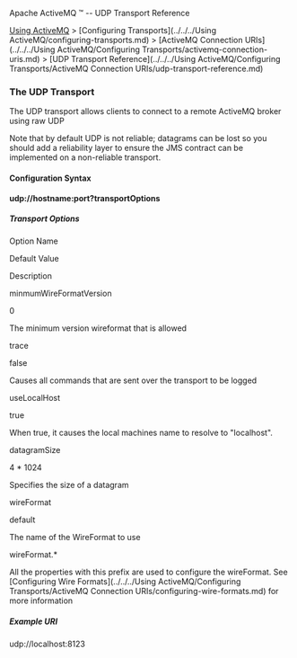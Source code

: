 Apache ActiveMQ ™ -- UDP Transport Reference 

[Using ActiveMQ](../../../using-activemq.md) > [Configuring Transports](../../../Using ActiveMQ/configuring-transports.md) > [ActiveMQ Connection URIs](../../../Using ActiveMQ/Configuring Transports/activemq-connection-uris.md) > [UDP Transport Reference](../../../Using ActiveMQ/Configuring Transports/ActiveMQ Connection URIs/udp-transport-reference.md)


### The UDP Transport

The UDP transport allows clients to connect to a remote ActiveMQ broker using raw UDP

Note that by default UDP is not reliable; datagrams can be lost so you should add a reliability layer to ensure the JMS contract can be implemented on a non-reliable transport.

#### Configuration Syntax

**udp://hostname:port?transportOptions**

##### Transport Options

Option Name

Default Value

Description

minmumWireFormatVersion

0

The minimum version wireformat that is allowed

trace

false

Causes all commands that are sent over the transport to be logged

useLocalHost

true

When true, it causes the local machines name to resolve to "localhost".

datagramSize

4 * 1024

Specifies the size of a datagram

wireFormat

default

The name of the WireFormat to use

wireFormat.*

All the properties with this prefix are used to configure the wireFormat. See [Configuring Wire Formats](../../../Using ActiveMQ/Configuring Transports/ActiveMQ Connection URIs/configuring-wire-formats.md) for more information

##### Example URI

udp://localhost:8123

